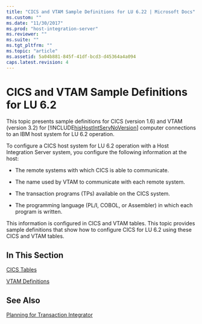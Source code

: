 ```yaml
---
title: "CICS and VTAM Sample Definitions for LU 6.22 | Microsoft Docs"
ms.custom: ""
ms.date: "11/30/2017"
ms.prod: "host-integration-server"
ms.reviewer: ""
ms.suite: ""
ms.tgt_pltfrm: ""
ms.topic: "article"
ms.assetid: 5a04b881-845f-41df-bcd3-d45364a4a094
caps.latest.revision: 4
---
```

# CICS and VTAM Sample Definitions for LU 6.2
This topic presents sample definitions for CICS (version 1.6) and VTAM (version 3.2) for [!INCLUDE[hisHostIntServNoVersion](../includes/hishostintservnoversion-md.md)] computer connections to an IBM host system for LU 6.2 operation.  
  
 To configure a CICS host system for LU 6.2 operation with a Host Integration Server system, you configure the following information at the host:  
  
-   The remote systems with which CICS is able to communicate.  
  
-   The name used by VTAM to communicate with each remote system.  
  
-   The transaction programs (TPs) available on the CICS system.  
  
-   The programming language (PL/I, COBOL, or Assembler) in which each program is written.  
  
 This information is configured in CICS and VTAM tables. This topic provides sample definitions that show how to configure CICS for LU 6.2 using these CICS and VTAM tables.  
  
## In This Section  
 [CICS Tables](../core/cics-tables2.md)  
  
 [VTAM Definitions](../core/vtam-definitions1.md)  
  
## See Also  
 [Planning for Transaction Integrator](../core/planning-for-transaction-integrator1.md)